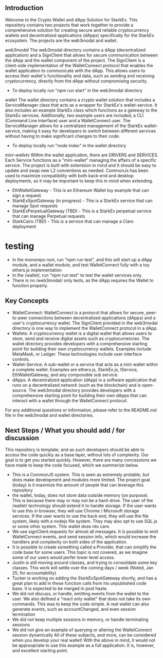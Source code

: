 ## Introduction
Welcome to the Crypto Wallet and dApp Solution for StarkEx. This repository contains two projects that work together to provide a comprehensive solution for creating secure and reliable cryptocurrency wallets and decentralized applications (dApps) specifically for the StarkEx ecosystem. The projects are the web3modal and wallet.

*web3modal*
The web3modal directory contains a dApp (decentralized application) and a SignClient that allows for secure communication between the dApp and the wallet component of the project. The SignClient is a client-side implementation of the WalletConnect protocol that enables the wallet application to communicate with the dApp. This allows users to access their wallet's functionality and data, such as sending and receiving cryptocurrency, directly from the dApp without compromising security. 
- To deploy locally run "npm run start" in the web3modal directory


*wallet*
The wallet directory contains a crypto wallet solution that includes a ServiceManager class that acts as a wrapper for StarkEx's wallet-service. It also includes an example StarkEx class which functions as a gateway to the StarkEx services. Additionally, two example users are included; a CLI (Command Line Interface) user and a WalletConnect user. The ServiceManager allows for a centralized management of the StarkEx wallet-service, making it easy for developers to switch between different services without having to make significant changes to their code.
- To deploy locally run "node index" in the wallet directory

*mini-wallets*
Within the wallet application, there are DRIVERS and SERVICES. Each Service functions as a "mini-wallet" managing the affairs of a specific service. The project is built with extentsion in mind and it should be easy to update and swap new L2 conventions as needed. CommonJs has been used to maximize compatibility with both back-end and desktop deployments, so it may be important to keep this in mind when extending.
- EthWalletGateway - This is an Ethereum Wallet toy example that can sign a request.
- StarkExSpotGateway (in progress) - This is a StarkEx service that can manage Spot requests
- StarkExPerpetualGateway (TBD) - This is a StarkEx perpetual service that can manage Perpetual requests
- StarkCairo (TBD) - This is a service that can manage a Ciaro deployment


# testing
- In the monorepo root, run "npm run test", and this will start up a dApp module, and a wallet module, and test WalletConnect fully with a toy ethers.js implementation
- In the /wallet/, run "npm run test" to test the wallet services only.
- There is no /web3modal/ only tests, as the dApp requires the Wallet to function properly.

## Key Concepts
- WalletConnect: WalletConnect is a protocol that allows for secure, peer-to-peer connections between decentralized applications (dApps) and a user's cryptocurrency wallet. The SignClient provided in the web3modal directory is one way to implement the WalletConnect protocol in a dApp.
- Wallets: A cryptocurrency wallet is a digital wallet that allows users to store, send and receive digital assets such as cryptocurrencies. The wallet directory provides developers with a comprehensive starting point for building their own cryptocurrency wallets. Examples include MetaMask, or Ledger. These technologies include user interface controls.
- Wallet-Service: A sub-wallet or a service that acts as a mini wallet within a complete wallet. Examples are ethers.js, StarkEx.js, IService, EthWalletGateway, and any composoble sub service.
- dApps: A decentralized application (dApp) is a software application that runs on a decentralized network (such as the blockchain) and is open-source. The web3modal directory provides developers with a comprehensive starting point for building their own dApps that can interact with a wallet through the WalletConnect protocol.

For any additional questions or information, please refer to the README.md file in the web3modal and wallet directories.

## Next Steps / What you should add / for discussion
This repository is template, and as such developers should be able to access the code quickly as a base layer, without lots of complexity. Our goal is to get you started quickly. However, there are many concessions we have made to keep the code focused, which we summerize below.
- This is a CommonJS system. This is seen as extremely protable, but does make development and modules more limited. The project goal (today) is it maximize the amount of people that can leverage this repository
- the wallet, today, does not store data outside memory (on purpose). This is because there may or may not be a hard-drive. The user of the /wallet/ technology should extend it to handle storage. If the user wants to use this in browser, they will use Chrome / Microsoft storage services. If the user wants to use the back end, they will use the file system, likely with a nodejs file system. They may also opt to use SQL.js or some other system. This wallet does nto care.
- We use signClient.requests for almost all messages. It is possible to emit WalletConnect events, and send session info, which would increase the handlers and complexity on both sides of the application. 
- It is possible to create something called a Provider, that can simplify the code base for some users. This topic is not covered, as we imagine some of our users would perfer lower level access.
- Justin is still moving around classes, and trying to consolidate some key classes. This work will settle over the coming days / week (Noted, Jan 25, for accountability) 
- Tucker is working on adding the StarkExSpotGateway shortly, and has a great plan to add in these function calls from his unpublished code base. It is expected to be merged in post haste.
- We did not discuss, or handle, emitting events from the wallet to the user. We also defined a "react only wallet" that does not take its own commands. This was to keep the code simple. A real wallet can also generate events, such as accountChanged, and even session termination
- We did not keep multiple sessions in memory, or handle terminating sessions
- We did not give an example of querying or altering the WalletConnect session dynamically
All of these subjects, and more, can be considered when you develop your real wallet! With the above in mind, it would not be approopriate to use this example as a full application. It is, however, and excellent starting point. 
